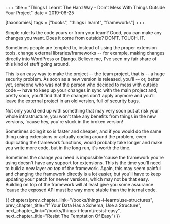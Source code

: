 +++
title = "Things I Learnt The Hard Way - Don't Mess With Things Outside Your Project"
date = 2019-06-25

[taxonomies]
tags = ["books", "things i learnt", "frameworks"]
+++

Simple rule: Is the code yours or from your team? Good, you can make any
changes you want. Does it come from outside? DON'T. TOUCH. IT.

<!-- more -->

Sometimes people are tempted to, instead of using the proper extension tools,
change external libraries/frameworks -- for example, making changes directly
into WordPress or Django. Believe me, I've seen my fair share of this kind of
stuff going around.

This is an easy way to make the project -- the team project, that is --
a huge security problem.  As soon as a new version is released, you'll -- or,
better yet, someone who was not the person who decided to mess with outside
code -- have to keep up your changes in sync with the main project and, pretty
soon, you'll find that the changes don't apply anymore and you'll leave the
external project in an old version, full of security bugs.

Not only you'd end up with something that may very soon put at risk your whole
infrastructure, you won't take any benefits from things in the new versions,
'cause hey, you're stuck in the broken version!

Sometimes doing it so is faster and cheaper, and if you would do the same
thing using extensions or actually coding around the problem, even duplicating
the framework functions, would probably take longer and make you write more
code, but in the long run, it's worth the time.

Sometimes the change you need is impossible 'cause the framework you're using
doesn't have any support for extensions. This is the time you'll need to build
a new layer _on top_ of the framework. Again, this may seem painful and
changing the framework directly is a lot easier, but you'll have to keep
updating your patch for newer versions, which may not be that easy. Building
on top of the framework will at least give you some assurance 'cause the
exposed API must be way more stable than the internal code.

{{ chapters(prev_chapter_link="/books/things-i-learnt/use-structures", prev_chapter_title="If Your Data Has a Schema, Use a Structure", next_chapter_link="/books/things-i-learnt/resist-easy", next_chapter_title="Resist The Temptation Of Easy") }}

